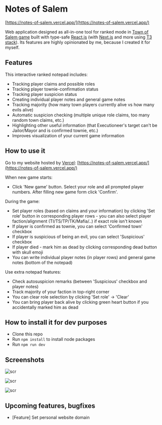 # Notes of Salem

[https://notes-of-salem.vercel.app/](https://notes-of-salem.vercel.app/)

Web application designed as all-in-one tool for ranked mode in [Town of Salem game](https://store.steampowered.com/app/334230/Town_of_Salem/) built with type-safe [React.js](https://reactjs.org/) (with [Next.js](https://nextjs.org/) and more using [T3 stack](https://github.com/t3-oss/create-t3-app)). Its features are highly opinionated by me, because I created it for myself.

## Features

This interactive ranked notepad includes:

- Tracking player claims and possible roles
- Tracking player townie-confirmation status
- Tracking player suspicion status
- Creating individual player notes and general game notes
- Tracking majority (how many town players currently alive vs how many evils alive)
- Automatic suspicion checking (multiple unique role claims, too many random town claims, etc.)
- Highlighting other useful information (that Executioneer's target can't be Jailor/Mayor and is confirmed townie, etc.)
- Improves visualization of your current game information

## How to use it

Go to my website hosted by [Vercel](https://vercel.com/): [https://notes-of-salem.vercel.app/](https://notes-of-salem.vercel.app/)

When new game starts:

- Click 'New game' button. Select your role and all prompted player numbers. After filling new game form click 'Confirm'.

During the game:

- Set player roles (based on claims and your information) by clicking 'Set role' button in corresponding player rows - you can also select player faction/alignment (TI/TS/TP/TK/Mafia/..) if exact role isn't known
- If player is confirmed as townie, you can select 'Confirmed town' checkbox
- If player is suspicious of being an evil, you can select 'Suspicious' checkbox
- If player died - mark him as dead by clicking corresponding dead button with skull emoji
- You can write individual player notes (in player rows) and general game notes (bottom of the notepad)

Use extra notepad features:

- Check autosuspicion remarks (between 'Suspicious' checkbox and player notes)
- Track majority of your faction in top-right corner
- You can clear role selection by clicking 'Set role' -> 'Clear'
- You can bring player back alive by clicking green heart button if you accidentally marked him as dead

## How to install it for dev purposes

- Clone this repo
- Run <code>npm install</code> to install node packages
- Run <code>npm run dev</code>

## Screenshots

![scr](https://i.imgur.com/WPN67vg.png)

![scr](https://i.imgur.com/V9pcbH1.png)

![scr](https://i.imgur.com/i4mDOUB.png)

## Upcoming features, bugfixes

- [Feature] Set personal website domain
